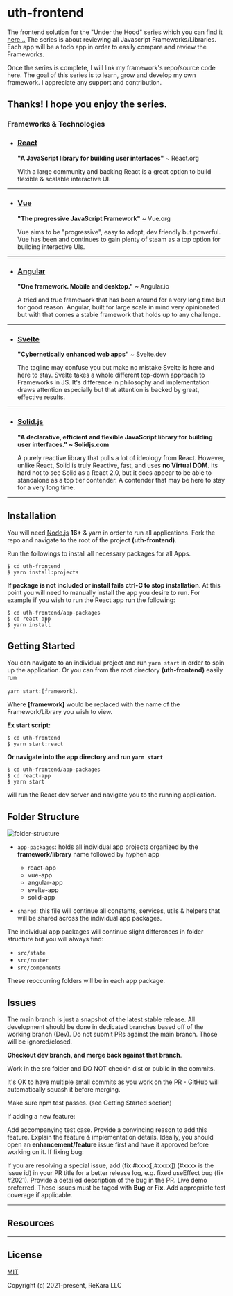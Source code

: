 # uth-frontend
The frontend solution for the "Under the Hood" series which you can find it [here...](https://www.youtube.com/channel/UCQDzXdGi-B2lXz4dRJVIF-w)
The series is about reviewing all Javascript Frameworks/Libraries. Each app will be a todo app in order to easily compare and review the Frameworks.

Once the series is complete, I will link my framework's repo/source code here. 
The goal of this series is to learn, grow and develop my own framework. 
I appreciate any support and contribution. 

Thanks! I hope you enjoy the series.
------
### Frameworks & Technologies
- ### [React](https://reactjs.org/)
  
    **"A JavaScript library for building user interfaces"** ~ React.org

    With a large community and backing React is a great option to build flexible & scalable interactive UI.
---
- ### [Vue](https://vuejs.org/)
  
    **"The progressive JavaScript Framework"** ~ Vue.org

    Vue aims to be "progressive", easy to adopt, dev friendly but powerful.
    Vue has been and continues to gain plenty of steam as a top option for building interactive UIs.
  
---
- ### [Angular](https://angular.io/)
  
    **"One framework. Mobile and desktop."** ~ Angular.io

    A tried and true framework that has been around for a very long time but for good reason.
    Angular, built for large scale in mind very opinionated but with that comes a stable framework that holds up to any challenge.
  
--- 
- ### [Svelte](https://svelte.dev)
  
    **"Cybernetically enhanced web apps"** ~ Svelte.dev
  
    The tagline may confuse you but make no mistake Svelte is here and here to stay. 
    Svelte takes a whole different top-down approach to Frameworks in JS. 
    It's difference in philosophy and implementation draws attention especially but that attention is backed by great, effective results.
  
---
- ### [Solid.js]()

    **"A declarative, efficient and flexible JavaScript library for building user interfaces." ~ Solidjs.com**

    A purely reactive library that pulls a lot of ideology from React. 
    However, unlike React, Solid is truly Reactive, fast, and uses **no Virtual DOM**.
    Its hard not to see Solid as a React 2.0, but it does appear to be able to standalone as a top tier contender.
    A contender that may be here to stay for a very long time.


-----

## Installation

You will need [Node.js](https://nodejs.org/) **16+** & yarn in order to run all applications. Fork the repo and navigate to the root of the project **(uth-frontend)**.

Run the followings to install all necessary packages for all Apps.

```
$ cd uth-frontend
$ yarn install:projects
```

**If package is not included or install fails ctrl-C to stop installation**.
At this point you will need to manually install the app you desire to run.
For example if you wish to run the React app run the following:

```
$ cd uth-frontend/app-packages
$ cd react-app
$ yarn install
```

## Getting Started

You can navigate to an individual project and run ``yarn start`` in order to spin up the application.
Or you can from the root directory **(uth-frontend)** easily run 

`yarn start:[framework]`.

Where **[framework]** would be replaced with the name of the Framework/Library you wish to view.

**Ex start script:**

```
$ cd uth-frontend
$ yarn start:react
``` 

**Or navigate into the app directory and run `yarn start`**

```
$ cd uth-frontend/app-packages
$ cd react-app
$ yarn start
```
will run the React dev server and navigate you to the running application.

## Folder Structure

![folder-structure](shared/assets/folder-structure-img.png)

- `app-packages`: holds all individual app projects organized by the **framework/library** name followed by hyphen app

    - react-app
    - vue-app
    - angular-app
    - svelte-app
    - solid-app
    
- `shared`: this file will continue all constants, services, utils & helpers that will be shared across the individual app packages.

The individual app packages will continue slight differences in folder structure but you will always find:
- `src/state`
- `src/router`
- `src/components`

These reoccurring folders will be in each app package.



## Issues


The main branch is just a snapshot of the latest stable release. All development should be done in dedicated branches based off of the working branch (Dev). 
Do not submit PRs against the main branch. Those will be ignored/closed.

**Checkout dev branch, and merge back against that branch**.

Work in the src folder and DO NOT checkin dist or public in the commits.

It's OK to have multiple small commits as you work on the PR - GitHub will automatically squash it before merging.

Make sure npm test passes. (see Getting Started section)

If adding a new feature:

Add accompanying test case.
Provide a convincing reason to add this feature. Explain the feature & implementation details. Ideally, you should open an **enhancement/feature** issue first and have it approved before working on it.
If fixing bug:

If you are resolving a special issue, add (fix #xxxx[,#xxxx]) (#xxxx is the issue id) in your PR title for a better release log, e.g. fixed useEffect bug (fix #2021).
Provide a detailed description of the bug in the PR. Live demo preferred. These issues must be taged with **Bug** or **Fix**.
Add appropriate test coverage if applicable.

------

## Resources

----

## License

[MIT](https://opensource.org/licenses/MIT)

Copyright (c) 2021-present, ReKara LLC
